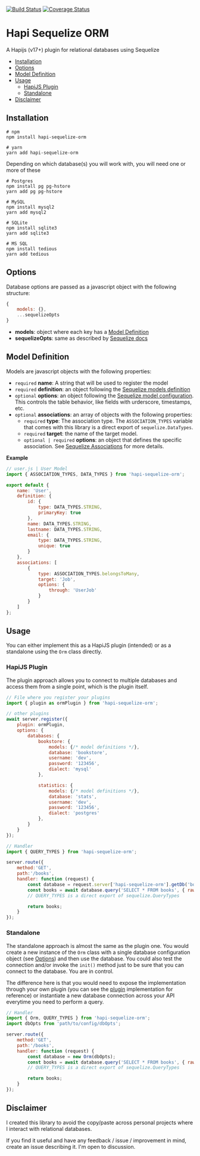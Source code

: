 [![Build Status](https://travis-ci.org/iniva/hapi-sequelize-orm.svg?branch=master)](https://travis-ci.org/iniva/hapi-sequelize-orm)
[![Coverage Status](https://coveralls.io/repos/github/iniva/hapi-sequelize-orm/badge.svg?branch=master)](https://coveralls.io/github/iniva/hapi-sequelize-orm?branch=master)

# Hapi Sequelize ORM <!-- omit in toc -->
A Hapijs (v17+) plugin for relational databases using Sequelize

- [Installation](#installation)
- [Options](#options)
- [Model Definition](#model-definition)
- [Usage](#usage)
  - [HapiJS Plugin](#hapijs-plugin)
  - [Standalone](#standalone)
- [Disclaimer](#disclaimer)

## Installation
```
# npm
npm install hapi-sequelize-orm

# yarn
yarn add hapi-sequelize-orm
```

Depending on which database(s) you will work with, you will need one or more of these
```
# Postgres
npm install pg pg-hstore
yarn add pg pg-hstore

# MySQL
npm install mysql2
yarn add mysql2

# SQLite
npm install sqlite3
yarn add sqlite3

# MS SQL
npm install tedious
yarn add tedious
```

## Options
Database options are passed as a javascript object with the following structure:
```javascript
{
    models: {},
    ...sequelizeOpts
}
```
* **models**: object where each key has a [Model Definition](#model-definition)
* **sequelizeOpts**: same as described by [Sequelize docs](http://docs.sequelizejs.com/class/lib/sequelize.js~Sequelize.html#instance-constructor-constructor)

## Model Definition
Models are javascript objects with the following properties:
* `required` **name**: A string that will be used to register the model
* `required` **definition**: an object following the [Sequelize models definition](http://docs.sequelizejs.com/manual/tutorial/models-definition.html)
* `optional` **options**: an object following the [Sequelize model configuration](http://docs.sequelizejs.com/manual/tutorial/models-definition.html#configuration). This controls the table behavior, like fields with urderscore, timestamps, etc.
* `optional` **associations**: an array of objects with the following properties:
  * `required` **type**: The association type. The `ASSOCIATION_TYPES` variable that comes with this library is a direct export of `sequelize.DataTypes`.
  * `required` **target**: the name of the target model.
  * `optional | required` **options**: an object that defines the specific association. See [Sequelize Associations](http://docs.sequelizejs.com/class/lib/associations/base.js~Association.html) for more details.

**Example**
```javascript
// user.js | User Model
import { ASSOCIATION_TYPES, DATA_TYPES } from 'hapi-sequelize-orm';

export default {
    name: 'User',
    definition: {
        id: {
            type: DATA_TYPES.STRING,
            primaryKey: true
        },
        name: DATA_TYPES.STRING,
        lastname: DATA_TYPES.STRING,
        email: {
            type: DATA_TYPES.STRING,
            unique: true
        }
    },
    associations: [
        {
            type: ASSOCIATION_TYPES.belongsToMany,
            target: 'Job',
            options: {
                through: 'UserJob'
            }
        }
    ]
};
```

## Usage
You can either implement this as a HapiJS plugin (intended) or as a standalone using the `Orm` class directly.

### HapiJS Plugin
The plugin approach allows you to connect to multiple databases and access them from a single point, which is the plugin itself.
```javascript
// File where you register your plugins
import { plugin as ormPlugin } from 'hapi-sequelize-orm';

// other plugins
await server.register({
    plugin: ormPlugin,
    options: {
        databases: {
            bookstore: {
                models: {/* model definitions */},
                database: 'bookstore',
                username: 'dev',
                password: '123456',
                dialect: 'mysql'
            },

            statistics: {
                models: {/* model definitions */},
                database: 'stats',
                username: 'dev',
                password: '123456',
                dialect: 'postgres'
            },
        }
    }
});
```

```javascript
// Handler
import { QUERY_TYPES } from 'hapi-sequelize-orm';

server.route({
    method:'GET',
    path:'/books',
    handler: function (request) {
        const database = request.server['hapi-sequelize-orm'].getDb('bookstore');
        const books = await database.query('SELECT * FROM books', { raw: true, type: QUERY_TYPES.SELECT });
        // QUERY_TYPES is a direct export of sequelize.QueryTypes

        return books;
    }
});
```

### Standalone
The standalone approach is almost the same as the plugin one. You would create a new instance of the `Orm` class with a single database configuration object (see [Options](#options)) and then use the database. You could also test the connection and/or invoke the `init()` method just to be sure that you can connect to the database. You are in control.

The difference here is that you would need to expose the implementation through your own plugin (you can see the [plugin](src/plugin.js) implementation for reference) or instantiate a new database connection across your API everytime you need to perform a query.

```javascript
// Handler
import { Orm, QUERY_TYPES } from 'hapi-sequelize-orm';
import dbOpts from 'path/to/config/dbOpts';

server.route({
    method:'GET',
    path:'/books',
    handler: function (request) {
        const database = new Orm(dbOpts);
        const books = await database.query('SELECT * FROM books', { raw: true, type: QUERY_TYPES.SELECT });
        // QUERY_TYPES is a direct export of sequelize.QueryTypes

        return books;
    }
});
```

## Disclaimer
I created this library to avoid the copy/paste across personal projects where I interact with relational databases.

If you find it useful and have any feedback / issue / improvement in mind, create an issue describing it. I'm open to discussion.